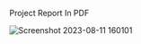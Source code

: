 Project Report In PDF 

![Screenshot 2023-08-11 160101](https://github.com/hemanthtenepalli/Personal-Technical-Portfolio-Documentation/assets/132815652/87102d71-ee83-4600-9634-9eb8fd8599a7)
